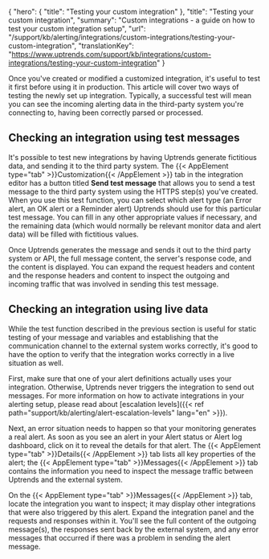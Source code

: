 {
  "hero": {
    "title": "Testing your custom integration"
  },
  "title": "Testing your custom integration",
  "summary": "Custom integrations - a guide on how to test your custom integration setup",
  "url": "/support/kb/alerting/integrations/custom-integrations/testing-your-custom-integration",
  "translationKey": "https://www.uptrends.com/support/kb/integrations/custom-integrations/testing-your-custom-integration" 
}

Once you've created or modified a customized integration, it's useful to test it first before using it in production. This article will cover two ways of testing the newly set up integration. Typically, a successful test will mean you can see the incoming alerting data in the third-party system you're connecting to, having been correctly parsed or processed.

## Checking an integration using test messages

It's possible to test new integrations by having Uptrends generate fictitious data, and sending it to the third party system. The {{< AppElement type="tab" >}}Customization{{< /AppElement >}} tab in the integration editor has a button titled **Send test message** that allows you to send a test message to the third party system using the HTTPS step(s) you've created. When you use this test function, you can select which alert type (an Error alert, an OK alert or a Reminder alert) Uptrends should use for this particular test message. You can fill in any other appropriate values if necessary, and the remaining data (which would normally be relevant monitor data and alert data) will be filled with fictitious values.

Once Uptrends generates the message and sends it out to the third party system or API, the full message content, the server's response code, and the content is displayed. You can expand the request headers and content and the response headers and content to inspect the outgoing and incoming traffic that was involved in sending this test message. 

## Checking an integration using live data

While the test function described in the previous section is useful for static testing of your message and variables and establishing that the communication channel to the external system works correctly, it's good to have the option to verify that the integration works correctly in a live situation as well.  
  
First, make sure that one of your alert definitions actually uses your integration. Otherwise, Uptrends never triggers the integration to send out messages. For more information on how to activate integrations in your alerting setup, please read about [escalation levels]({{< ref path="support/kb/alerting/alert-escalation-levels" lang="en" >}}).  
  
Next, an error situation needs to happen so that your monitoring generates a real alert. As soon as you see an alert in your Alert status or Alert log dashboard, click on it to reveal the details for that alert. The {{< AppElement type="tab" >}}Details{{< /AppElement >}} tab lists all key properties of the alert; the {{< AppElement type="tab" >}}Messages{{< /AppElement >}} tab contains the information you need to inspect the message traffic between Uptrends and the external system.  
  
On the {{< AppElement type="tab" >}}Messages{{< /AppElement >}} tab, locate the integration you want to inspect; it may display other integrations that were also triggered by this alert. Expand the integration panel and the requests and responses within it. You'll see the full content of the outgoing message(s), the responses sent back by the external system, and any error messages that occurred if there was a problem in sending the alert message.

